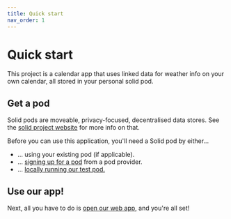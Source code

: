 ```yaml
---
title: Quick start
nav_order: 1
---
```


# Quick start

This project is a calendar app that uses linked data for weather info on your own calendar, all stored in your personal solid pod.

## Get a pod

Solid pods are moveable, privacy-focused, decentralised data stores.
See the [solid project website](https://solidproject.org/about) for more info on that.

Before you can use this application, you'll need a Solid pod by either...
- ... using your existing pod (if applicable).
- ... [signing up for a pod](https://solidproject.org/users/get-a-pod) from a pod provider.
- ... [locally running our test pod.](dev/solidpod-testserver#getting-started)

## Use our app!

Next, all you have to do is [open our web app](https://osoc22.github.io/project-idlab/app/), and you're all set!